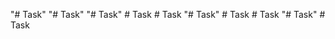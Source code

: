 "# Task" 
"# Task" 
"# Task" 
#   T a s k  
 #   T a s k  
 "# Task" 
#   T a s k  
 #   T a s k  
 "# Task" 
#   T a s k  
 